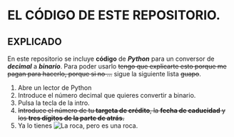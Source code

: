 # EL CÓDIGO DE ESTE REPOSITORIO.
## EXPLICADO

En este repositorio se incluye **código** de **_Python_** para un conversor de ***decimal*** a ***binario***.
Para poder usarlo ~~tengo que explicarte esto porque me pagan para hacerlo, porque si no ...~~ sigue la siguiente lista ~~guapo~~.
1. Abre un lector de Python
2. Introduce el número decimal que quieres convertir a binario.
3. Pulsa la tecla de la intro.
4. ~~Introduce el número de tu **targeta de crédito**, la **fecha de caducidad** y los **tres dígitos de la parte de atrás.**~~
5. Ya lo tienes
![La roca, pero es una roca.](\\disc\personal\Descargas)
